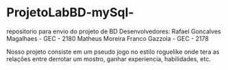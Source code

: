 # ProjetoLabBD-mySql-
repositorio para envio do projeto de BD 
Desenvolvedores:
  Rafael Goncalves Magalhaes - GEC - 2180
  Matheus Moreira Franco Gazzola - GEC - 2178

Nosso projeto consiste em um pseudo jogo no estilo roguelike onde tera as relações entre derrotar um mostro, ganhar experiencia, habilidades, etc.
